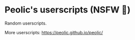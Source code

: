 # Peolic's userscripts (NSFW 🔞)

Random userscripts.  

More userscripts: https://peolic.github.io/peolic/
